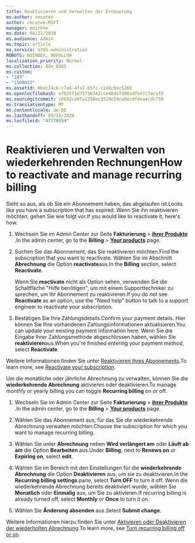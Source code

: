 ```yaml
---
title: Reaktivieren und Verwalten der Erneuerung
ms.author: cmcatee
author: cmcatee-MSFT
manager: mnirkhe
ms.date: 04/21/2020
ms.audience: Admin
ms.topic: article
ms.service: o365-administration
ROBOTS: NOINDEX, NOFOLLOW
localization_priority: Normal
ms.collection: Adm_O365
ms.custom:
- "349"
- "1500012"
ms.assetid: 6bec74c6-c7a6-4fa7-b5fc-c246c6ec5269
ms.openlocfilehash: ef035f1e75756342cce48de7d00adfee7c74caf0
ms.sourcegitcommit: c6692ce0fa1358ec3529e59ca0ecdfdea4cdc759
ms.translationtype: MT
ms.contentlocale: de-DE
ms.lasthandoff: 09/15/2020
ms.locfileid: "47779554"
---
```

# <a name="how-to-reactivate-and-manage-recurring-billing"></a><span data-ttu-id="26964-102">Reaktivieren und Verwalten von wiederkehrenden Rechnungen</span><span class="sxs-lookup"><span data-stu-id="26964-102">How to reactivate and manage recurring billing</span></span>

<span data-ttu-id="26964-103">Sieht so aus, als ob Sie ein Abonnement haben, das abgelaufen ist.</span><span class="sxs-lookup"><span data-stu-id="26964-103">Looks like you have a subscription that has expired.</span></span> <span data-ttu-id="26964-104">Wenn Sie ihn reaktivieren möchten, gehen Sie wie folgt vor.</span><span class="sxs-lookup"><span data-stu-id="26964-104">If you would like to reactivate it, here's how.</span></span>
  
1. <span data-ttu-id="26964-105">Wechseln Sie im Admin Center zur Seite **Fakturierung** \> **[ihrer Produkte](https://go.microsoft.com/fwlink/p/?linkid=842054)** .</span><span class="sxs-lookup"><span data-stu-id="26964-105">In the admin center, go to the **Billing** \> **[Your products](https://go.microsoft.com/fwlink/p/?linkid=842054)** page.</span></span>

2. <span data-ttu-id="26964-106">Suchen Sie das Abonnement, das Sie reaktivieren möchten.</span><span class="sxs-lookup"><span data-stu-id="26964-106">Find the subscription that you want to reactivate.</span></span> <span data-ttu-id="26964-107">Wählen Sie im Abschnitt **Abrechnung** die Option  **reactivate**aus.</span><span class="sxs-lookup"><span data-stu-id="26964-107">In the **Billing** section, select  **Reactivate**.</span></span>

    <span data-ttu-id="26964-108">Wenn Sie **reactivate** nicht als Option sehen, verwenden Sie die Schaltfläche "Hilfe benötigen", um mit einem Supporttechniker zu sprechen, um Ihr Abonnement zu reaktivieren.</span><span class="sxs-lookup"><span data-stu-id="26964-108">If you do not see **Reactivate** as an option, use the "Need help" button to talk to a support engineer to reactivate your subscription.</span></span>

3. <span data-ttu-id="26964-109">Bestätigen Sie Ihre Zahlungsdetails.</span><span class="sxs-lookup"><span data-stu-id="26964-109">Confirm your payment details.</span></span> <span data-ttu-id="26964-110">Hier können Sie Ihre vorhandenen Zahlungsinformationen aktualisieren.</span><span class="sxs-lookup"><span data-stu-id="26964-110">You can update your existing payment information here.</span></span> <span data-ttu-id="26964-111">Wenn Sie die Eingabe Ihrer Zahlungsmethode abgeschlossen haben, wählen Sie **reaktivieren**aus.</span><span class="sxs-lookup"><span data-stu-id="26964-111">When you're finished entering your payment method, select **Reactivate**.</span></span>

<span data-ttu-id="26964-112">Weitere Informationen finden Sie unter [Reaktivieren Ihres Abonnements](https://docs.microsoft.com/microsoft-365/commerce/subscriptions-and-billing/reactivate-your-subscription).</span><span class="sxs-lookup"><span data-stu-id="26964-112">To learn more, see [Reactivate your subscription](https://docs.microsoft.com/microsoft-365/commerce/subscriptions-and-billing/reactivate-your-subscription).</span></span> 

<span data-ttu-id="26964-113">Um die monatliche oder jährliche Abrechnung zu verwalten, können Sie die **wiederkehrende Abrechnung** aktivieren oder deaktivieren.</span><span class="sxs-lookup"><span data-stu-id="26964-113">To manage monthly or yearly billing you can toggle **Recurring billing** on or off.</span></span>
  
1. <span data-ttu-id="26964-114">Wechseln Sie im Admin Center zur Seite **Fakturierung** \> **[ihrer Produkte](https://go.microsoft.com/fwlink/p/?linkid=842054)** .</span><span class="sxs-lookup"><span data-stu-id="26964-114">In the admin center, go to the **Billing** \> **[Your products](https://go.microsoft.com/fwlink/p/?linkid=842054)** page.</span></span>

2. <span data-ttu-id="26964-115">Wählen Sie das Abonnement aus, für das Sie die wiederkehrende Abrechnung verwalten möchten.</span><span class="sxs-lookup"><span data-stu-id="26964-115">Choose the subscription for which you want to manage recurring billing.</span></span>

3. <span data-ttu-id="26964-116">Wählen Sie unter **Abrechnung** neben **Wird verlängert am** oder **Läuft ab am** die Option **Bearbeiten** aus.</span><span class="sxs-lookup"><span data-stu-id="26964-116">Under **Billing**, next to **Renews on** or **Expiring on**, select **edit**.</span></span>

4. <span data-ttu-id="26964-117">Wählen Sie im Bereich mit den Einstellungen für die **wiederkehrende Abrechnung** die Option **Deaktivieren** aus, um sie zu deaktivieren.</span><span class="sxs-lookup"><span data-stu-id="26964-117">In the **Recurring billing settings** pane, select **Turn OFF** to turn it off.</span></span> <span data-ttu-id="26964-118">Wenn die wiederkehrende Abrechnung bereits deaktiviert wurde, wählen Sie **Monatlich** oder **Einmalig** aus, um Sie zu aktivieren.</span><span class="sxs-lookup"><span data-stu-id="26964-118">If recurring billing is already turned off, select **Monthly** or **Once** to turn it on.</span></span>

5. <span data-ttu-id="26964-119">Wählen Sie **Änderung absenden** aus.</span><span class="sxs-lookup"><span data-stu-id="26964-119">Select **Submit change**.</span></span>

<span data-ttu-id="26964-120">Weitere Informationen hierzu finden Sie unter [Aktivieren oder Deaktivieren der wiederholten Abrechnung](https://docs.microsoft.com/microsoft-365/commerce/subscriptions/renew-your-subscription#turn-recurring-billing-off-or-on).</span><span class="sxs-lookup"><span data-stu-id="26964-120">To learn more, see [Turn recurring billing off or on](https://docs.microsoft.com/microsoft-365/commerce/subscriptions/renew-your-subscription#turn-recurring-billing-off-or-on).</span></span>